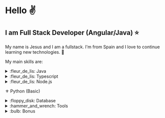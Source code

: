 # Hello :v:

## I am Full Stack Developer (Angular/Java) :star:

My name is Jesus and I am a fullstack. I'm from Spain and I love to continue learning new technologies. :sparkling_heart:

My main skills are:

<details>
	<summary>:fleur_de_lis: Java</summary>
	<br>
	<ul>
		<li> :beginner: Spring Boot 
			<ul>
				<li> :small_orange_diamond: MVC </li>
				<li> :small_orange_diamond: DATA </li>
				<li> :small_orange_diamond: Security (Basic) </li>
			</ul>
		</li>
		<li> :beginner: Lambda </li>
		<li> :beginner: JPA </li>
		<li> :beginner: Hibernate </li>
		<li> :beginner: Maven </li>
		<li> :beginner: Lombok </li>
		<li> :beginner: MapStruct </li>
		<li> :beginner: ApacheCommons </li>
		<li> :beginner: Apache Poi </li>
		<li> :beginner: JUnit </li>
		<li> :beginner: Mockito </li>
		<li> :beginner: Jasper Report </li>
	<ul>
</details>

<details>
	<summary>:fleur_de_lis: Typescript</summary>
	<br>
	<ul>
		<li> :beginner: Angular  (+4...)</li> 
			<ul>
				<li>:small_orange_diamond: Primeng</li> 
			</ul>
		<li> :beginner: Ionic  (2 - Basic)</li> 
		<li> :beginner: JQuery</li> 
		<li> :beginner: Bootstrap</li> 
	</ul>
</details>

<details>
	<summary>:fleur_de_lis: Node.js</summary>
	<br>
	<ul>
		<li> :beginner: Express </li>
		<ul>
			<li> :small_orange_diamond: Mongoose </li>
		</ul>
	<ul>
</details>
	
:fleur_de_lis: Python (Basic)
	
<details>
<summary>:floppy_disk: Database</summary>
<br>
	<ul>
		<li>:key: Oracle</li>
		<li>:key: MySQL</li>
		<li>:key: Postgree</li>
		<li>:key: MongoDB</li>
	</ul>
</details>

<details>
<summary> :hammer_and_wrench: Tools</summary>
<br>
	<ul>
		<li>:key: Sonnar</li>
		<li>:key: Kiuwan</li>
		<li>:key: Jenkins</li>
	</ul>
</details>

<details>
<summary> :bulb: Bonus</summary>
<br>
	<ul>
		<li>:key: Docker (Basic)</li>
		<li>:key: GitHub</li>
	</ul>
</details>

